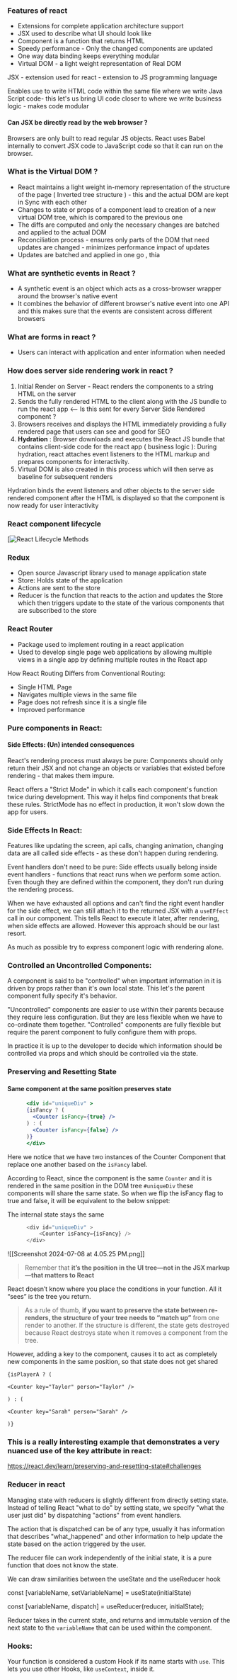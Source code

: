 ### Features of react
- Extensions for complete application architecture support
- JSX used to describe what UI should look like
- Component is a function that returns HTML
- Speedy performance - Only the changed components are updated
- One way data binding keeps everything modular 
- Virtual DOM - a light weight representation of Real DOM

JSX - extension used for react - extension to JS programming language

Enables use to write HTML code within the same file where we write Java Script code- this let's us bring UI code closer to where we write business logic - makes code modular 

#### Can JSX be directly read by the web browser ?

Browsers are only built to read regular JS objects. React uses Babel internally to convert JSX code to JavaScript code so that it can run on the browser.

### What is the Virtual DOM ?

- React maintains a light weight in-memory representation of the structure of the page ( Inverted tree structure ) - this and the actual DOM are kept in Sync with each other
- Changes to state or props of a component lead to creation of a new virtual DOM tree, which is compared to the previous one
- The diffs are computed and only the necessary changes are batched and applied to the actual DOM
- Reconciliation process - ensures only parts of the DOM that need updates are changed - minimizes performance impact of updates
- Updates are batched and applied in one go , thia

### What are synthetic events in React ?
- A synthetic event is an object which acts as a cross-browser wrapper around the browser's native event
- It combines the behavior of different browser's native event into one API and this makes sure that the events are consistent across different browsers

### What are forms in react ?
- Users can interact with application and enter information when needed

### How does server side rendering work in react ?

1. Initial Render on Server - React renders the components to a string HTML on the server
2. Sends the fully rendered HTML to the client along with the JS bundle to run the react app <-- Is this sent for every Server Side Rendered component ?
3. Browsers receives and displays the HTML immediately providing a fully rendered page that users can see and good for SEO
4. **Hydration** : Browser downloads and executes the React JS bundle that contains client-side code for the react app ( business logic ): During hydration, react attaches event listeners to the HTML markup and prepares components for interactivity. 
5. Virtual DOM is also created in this process which will then serve as baseline for subsequent renders

Hydration binds the event listeners and other objects to the server side rendered component after the HTML is displayed so that the component is now ready for user interactivity

### React component lifecycle

[![React Lifecycle Methods](https://dotnettrickscloud.blob.core.windows.net/article/react/3720230920232432.webp)

### Redux 
- Open source Javascript library used to manage application state
- Store: Holds state of the application
- Actions are sent to the store
- Reducer is the function that reacts to the action and updates the Store which then triggers update to the state of the various components that are subscribed to the store

### React Router
- Package used to implement routing in a react application
- Used to develop single page web applications by allowing multiple views in a single app by defining multiple routes in the React app

How React Routing Differs from Conventional Routing: 
- Single HTML Page
- Navigates multiple views in the same file
- Page does not refresh since it is a single file
- Improved performance

### Pure components in React: 

#### Side Effects: (Un) intended consequences

React's rendering process must always be pure: Components should only return their JSX and not change an objects or variables that existed before rendering - that makes them impure.

React offers a "Strict Mode" in which it calls each component's function twice during development. This way it helps find components that break these rules. StrictMode has no effect in production, it won't slow down the app for users.


### Side Effects In React:

Features like updating the screen, api calls, changing animation, changing data are all called side effects - as these don't happen during rendering. 

Event handlers don't need to be pure: Side effects usually belong inside event handlers - functions that react runs when we perform some action. Even though they are defined within the component, they don't run during the rendering process. 

When we have exhausted all options and can't find the right event handler for the side effect, we can still attach it to the returned JSX with a `useEFfect` call in our component. This tells React to execute it later, after rendering, when side effects are allowed. However this approach should be our last resort. 

As much as possible try to express component logic with rendering alone.

### Controlled an Uncontrolled Components: 

A component is said to be "controlled" when important information in it is driven by props rather than it's own local state. This let's the parent component fully specify it's behavior. 

"Uncontrolled" components are easier to use within their parents because they require less configuration. But they are less flexible when we have to co-ordinate them together. "Controlled" components are fully flexible but require the parent component to fully configure them with props. 

In practice it is up to the developer to decide which information should be controlled via props and which should be controlled via the state.

### Preserving and Resetting State

#### Same component at the same position preserves state

```jsx
	  <div id="uniqueDiv" >
      {isFancy ? (
        <Counter isFancy={true} /> 
      ) : (
        <Counter isFancy={false} /> 
      )}
      </div>
```

Here we notice that we have two instances of the Counter Component that replace one another based on the `isFancy` label. 

According to React, since the component is the same `Counter` and it is rendered in the same position in the DOM tree `#uniqueDiv`  these components will share the same state. So when we flip the isFancy flag to true and false, it will be equivalent to the below snippet: 

The internal state stays the same 

```js
	  <div id="uniqueDiv" >
	      <Counter isFancy={isFancy} />
      </div>
```


![[Screenshot 2024-07-08 at 4.05.25 PM.png]]

> Remember that **it’s the position in the UI tree—not in the JSX markup—that matters to React**

React doesn’t know where you place the conditions in your function. All it “sees” is the tree you return.

> As a rule of thumb, **if you want to preserve the state between re-renders, the structure of your tree needs to “match up”** from one render to another. If the structure is different, the state gets destroyed because React destroys state when it removes a component from the tree.


However, adding a key to the component, causes it to act as completely new components in the same position, so that state does not get shared 

```
{isPlayerA ? (  

<Counter key="Taylor" person="Taylor" />  

) : (  

<Counter key="Sarah" person="Sarah" />  

)}
```

### This is a really interesting example that demonstrates a very nuanced use of the key attribute in react: 

https://react.dev/learn/preserving-and-resetting-state#challenges


### Reducer in react

Managing state with reducers is slightly different from directly setting state. Instead of telling React "what to do" by setting state, we specify "what the user just did" by dispatching "actions" from event handlers. 

The action that is dispatched can be of any type, usually it has information that describes "what_happened" and other information to help update the state based on the action triggered by the user. 

The reducer file can work independently of the initial state, it is a pure function that does not know the state. 

We can draw similarities between the useState and the useReducer hook

const [variableName, setVariableName] = useState(initialState)

const [variableName, dispatch]                = useReducer(reducer, initialState);

Reducer takes in the current state, and returns and immutable version of the next state to the `variableName` that can be used within the component.

### Hooks:

Your function is considered a custom Hook if its name starts with `use`. This lets you use other Hooks, like `useContext`, inside it.